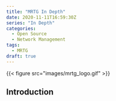 ```yaml
---
title: "MRTG In Depth"
date: 2020-11-11T16:59:30Z
series: "In Depth"
categories:
  - Open Source
  - Network Management
tags:
  - MRTG
draft: true
---
```


<!--more-->

{{< figure src="images/mrtg_logo.gif" >}}

## Introduction
